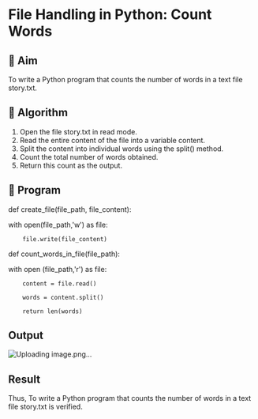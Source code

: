 # File Handling in Python: Count Words

## 🎯 Aim
To write a Python program that counts the number of words in a text file story.txt.

## 🧠 Algorithm
1. Open the file story.txt in read mode.
2. Read the entire content of the file into a variable content.
3. Split the content into individual words using the split() method.
4. Count the total number of words obtained.
5. Return this count as the output.

## 🧾 Program
def create_file(file_path, file_content):

  with open(file_path,'w') as file: 
        
        file.write(file_content)
def count_words_in_file(file_path):

  with open (file_path,'r') as file: 
        
        content = file.read() 
        
        words = content.split() 
        
        return len(words)

## Output
![Uploading image.png…]()


## Result
Thus, To write a Python program that counts the number of words in a text file story.txt is verified.
